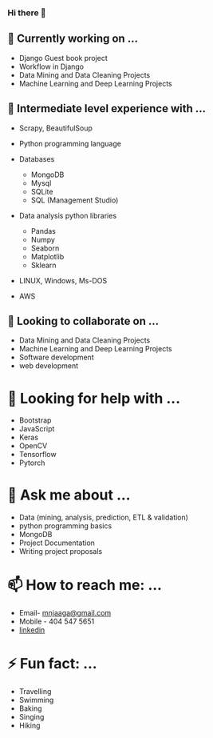 ### Hi there 👋

<!--
**mnjaaga/mnjaaga** is a ✨ _special_ ✨ repository because its `README.md` (this file) appears on your GitHub profile.

Here are some ideas to get you started:

- 🔭 I’m currently working on ...
- 🌱 I’m currently learning ...
- 👯 I’m looking to collaborate on ...
- 🤔 I’m looking for help with ...
- 💬 Ask me about ...
- 📫 How to reach me: ...
- 😄 Pronouns: ...
- ⚡ Fun fact: ...
-->
## 🔭 Currently working on ...
* Django Guest book project
* Workflow in Django
* Data Mining and Data Cleaning Projects
* Machine Learning and Deep Learning Projects

## 🌱 Intermediate level experience with ...
* Scrapy, BeautifulSoup
* Python programming language
* Databases
  * MongoDB
  * Mysql
  * SQLite
  * SQL (Management Studio)
  
* Data analysis python libraries
  * Pandas
  * Numpy
  * Seaborn
  * Matplotlib
  * Sklearn
* LINUX, Windows, Ms-DOS
* AWS
 
 ## 👯 Looking to collaborate on ...
 * Data Mining and Data Cleaning Projects
 * Machine Learning and Deep Learning Projects
 * Software development
 * web development
 
 # 🤔 Looking for help with ...
 * Bootstrap
 * JavaScript
 * Keras
 * OpenCV
 * Tensorflow
 * Pytorch
 
 # 💬 Ask me about ...
 * Data (mining, analysis, prediction, ETL & validation)
 * python programming basics
 * MongoDB
 * Project Documentation
 * Writing project proposals
 
 # 📫 How to reach me: ...
 * Email- mnjaaga@gmail.com
 * Mobile - 404 547 5651
 * [linkedin](https://www.linkedin.com/in/monicah-njaaga-74986873/)
 
 # ⚡ Fun fact: ...
 * Travelling
 * Swimming
 * Baking
 * Singing
 * Hiking
